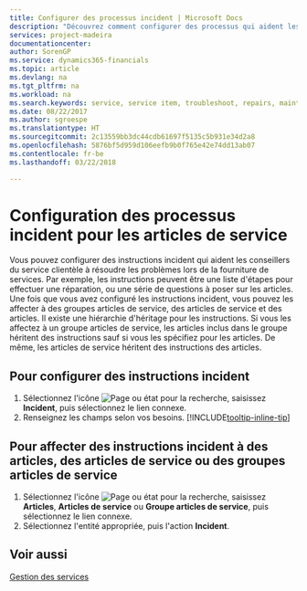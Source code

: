 ```yaml
---
title: Configurer des processus incident | Microsoft Docs
description: "Découvrez comment configurer des processus qui aident les conseillers du service clientèle à identifier et à résoudre les problèmes liés aux articles de service."
services: project-madeira
documentationcenter: 
author: SorenGP
ms.service: dynamics365-financials
ms.topic: article
ms.devlang: na
ms.tgt_pltfrm: na
ms.workload: na
ms.search.keywords: service, service item, troubleshoot, repairs, maintenance
ms.date: 08/22/2017
ms.author: sgroespe
ms.translationtype: HT
ms.sourcegitcommit: 2c13559bb3dc44cdb61697f5135c5b931e34d2a8
ms.openlocfilehash: 5876bf5d959d106eefb9b0f765e42e74dd13ab07
ms.contentlocale: fr-be
ms.lasthandoff: 03/22/2018

---
```


# <a name="setting-up-troubleshooting-for-service-items"></a>Configuration des processus incident pour les articles de service
Vous pouvez configurer des instructions incident qui aident les conseillers du service clientèle à résoudre les problèmes lors de la fourniture de services. Par exemple, les instructions peuvent être une liste d'étapes pour effectuer une réparation, ou une série de questions à poser sur les articles. Une fois que vous avez configuré les instructions incident, vous pouvez les affecter à des groupes articles de service, des articles de service et des articles. Il existe une hiérarchie d'héritage pour les instructions. Si vous les affectez à un groupe articles de service, les articles inclus dans le groupe héritent des instructions sauf si vous les spécifiez pour les articles. De même, les articles de service héritent des instructions des articles.  

## <a name="to-set-up-troubleshooting-guidelines"></a>Pour configurer des instructions incident
1. Sélectionnez l'icône ![Page ou état pour la recherche](media/ui-search/search_small.png "Page ou état pour la recherche"), saisissez **Incident**, puis sélectionnez le lien connexe.  
2. Renseignez les champs selon vos besoins. [!INCLUDE[tooltip-inline-tip](includes/tooltip-inline-tip_md.md)]  

## <a name="to-assign-troubleshooting-guidelines-to-items-service-items-or-service-item-groups"></a>Pour affecter des instructions incident à des articles, des articles de service ou des groupes articles de service
1. Sélectionnez l'icône ![Page ou état pour la recherche](media/ui-search/search_small.png "Page ou état pour la recherche"), saisissez **Articles**, **Articles de service** ou **Groupe articles de service**, puis sélectionnez le lien connexe.  
2. Sélectionnez l'entité appropriée, puis l'action **Incident**.  

## <a name="see-also"></a>Voir aussi
[Gestion des services](service-service.md)
